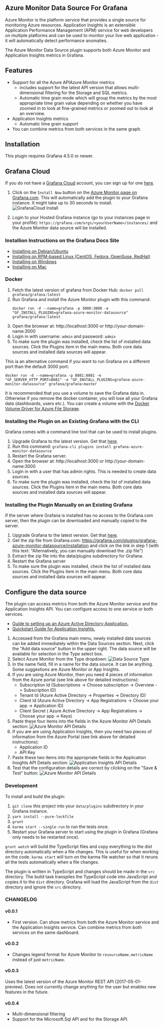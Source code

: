 ## Azure Monitor Data Source For Grafana

Azure Monitor is the platform service that provides a single source for monitoring Azure resources. Application Insights is an extensible Application Performance Management (APM) service for web developers on multiple platforms and can be used to monitor your live web application - it will automatically detect performance anomalies.

The Azure Monitor Data Source plugin supports both Azure Monitor and Application Insights metrics in Grafana.

## Features

- Support for all the Azure APIAzure Monitor metrics
  - includes support for the latest API version that allows multi-dimensional filtering for the Storage and SQL metrics.
  - Automatic time grain mode which will group the metrics by the most appropriate time grain value depending on whether you have zoomed in to look at fine-grained metrics or zoomed out to look at an overview.
- Application Insights metrics
  - Automatic time grain support
- You can combine metrics from both services in the same graph.

## Installation

This plugin requires Grafana 4.5.0 or newer.

## Grafana Cloud

If you do not have a [Grafana Cloud](https://grafana.com/cloud) account, you can sign up for one [here](https://grafana.com/cloud/grafana).

1. Click on the `Install Now` button on the [Azure Monitor page on Grafana.com](https://grafana.com/plugins/grafana-azure-monitor-datasource/installation). This will automatically add the plugin to your Grafana instance. It might take up to 30 seconds to install.
    ![GrafanaCloud Install](https://raw.githubusercontent.com/grafana/azure-monitor-datasource/master/dist/img/grafana_cloud_install.png)

2. Login to your Hosted Grafana instance (go to your instances page in your profile): `https://grafana.com/orgs/<yourUserName>/instances/` and the Azure Monitor data source will be installed.

### Installion Instructions on the Grafana Docs Site

- [Installing on Debian/Ubuntu](http://docs.grafana.org/installation/debian/)
- [Installing on RPM-based Linux (CentOS, Fedora, OpenSuse, RedHat)](http://docs.grafana.org/installation/rpm/)
- [Installing on Windows](http://docs.grafana.org/installation/windows/)
- [Installing on Mac](http://docs.grafana.org/installation/mac/)

### Docker

1. Fetch the latest version of grafana from Docker Hub:
    `docker pull grafana/grafana:latest`
2. Run Grafana and install the Azure Monitor plugin with this command:
    ```
    docker run -d --name=grafana -p 3000:3000 -e "GF_INSTALL_PLUGINS=grafana-azure-monitor-datasource" grafana/grafana:latest
    ```
3. Open the browser at: http://localhost:3000 or http://your-domain-name:3000
4. Login in with username: `admin` and password: `admin`
5. To make sure the plugin was installed, check the list of installed data sources. Click the Plugins item in the main menu. Both core data sources and installed data sources will appear.

This ia an alternative command if you want to run Grafana on a different port than the default 3000 port:

```
docker run -d --name=grafana -p 8081:8081 -e "GF_SERVER_HTTP_PORT=8081" -e "GF_INSTALL_PLUGINS=grafana-azure-monitor-datasource" grafana/grafana:master
```

It is recommended that you use a volume to save the Grafana data in. Otherwise if you remove the docker container, you will lose all your Grafana data (dashboards, users etc.). You can create a volume with the [Docker Volume Driver for Azure File Storage](https://github.com/Azure/azurefile-dockervolumedriver).

### Installing the Plugin on an Existing Grafana with the CLI

Grafana comes with a command line tool that can be used to install plugins.

1. Upgrade Grafana to the latest version. Get that [here](https://grafana.com/grafana/download/).
2. Run this command: `grafana-cli plugins install grafana-azure-monitor-datasource`
3. Restart the Grafana server.
4. Open the browser at: http://localhost:3000 or http://your-domain-name:3000
5. Login in with a user that has admin rights. This is needed to create data sources.
6. To make sure the plugin was installed, check the list of installed data sources. Click the Plugins item in the main menu. Both core data sources and installed data sources will appear.

### Installing the Plugin Manually on an Existing Grafana

If the server where Grafana is installed has no access to the Grafana.com server, then the plugin can be downloaded and manually copied to the server.

1. Upgrade Grafana to the latest version. Get that [here](https://grafana.com/grafana/download/).
2. Get the zip file from Grafana.com: https://grafana.com/plugins/grafana-azure-monitor-datasource/installation and click on the link in step 1 (with this text: "Alternatively, you can manually download the .zip file")
3. Extract the zip file into the data/plugins subdirectory for Grafana.
4. Restart the Grafana server
5. To make sure the plugin was installed, check the list of installed data sources. Click the Plugins item in the main menu. Both core data sources and installed data sources will appear.

## Configure the data source

The plugin can access metrics from both the Azure Monitor service and the Application Insights API. You can configure access to one service or both services.

- [Guide to setting up an Azure Active Directory Application.](https://docs.microsoft.com/en-us/azure/azure-resource-manager/resource-group-create-service-principal-portal)
- [Quickstart Guide for Application Insights.](https://dev.applicationinsights.io/quickstart/)

1. Accessed from the Grafana main menu, newly installed data sources can be added immediately within the Data Sources section. Next, click the  "Add data source" button in the upper right. The data source will be available for selection in the Type select box.
2. Select Azure Monitor from the Type dropdown:
![Data Source Type](https://raw.githubusercontent.com/grafana/azure-monitor-datasource/master/src/img/config_1_select_type.png)
3. In the name field, fill in a name for the data source. It can be anything. Some suggestions are Azure Monitor or App Insights.
4. If you are using Azure Monitor, then you need 4 pieces of information from the Azure portal (see link above for detailed instructions):
    - Subscription Id (Subscriptions -> Choose subscription -> Overview -> Subscription ID)
    - Tenant Id (Azure Active Directory -> Properties -> Directory ID)
    - Client Id (Azure Active Directory -> App Registrations -> Choose your app -> Application ID)
    - Client Secret ( Azure Active Directory -> App Registrations -> Choose your app -> Keys)
5. Paste these four items into the fields in the Azure Monitor API Details section:
    ![Azure Monitor API Details](https://raw.githubusercontent.com/grafana/azure-monitor-datasource/master/src/img/config_2_azure_monitor_api_details.png)
6. If you are are using  Application Insights, then you need two pieces of information from the Azure Portal (see link above for detailed instructions):
    - Application ID
    - API Key
7. Paste these two items into the appropriate fields in the Application Insights API Details section:
    ![Application Insights API Details](https://raw.githubusercontent.com/grafana/azure-monitor-datasource/master/src/img/config_3_app_insights_api_details.png)
8. Test that the configuration details are correct by clicking on the "Save & Test" button:
    ![Azure Monitor API Details](https://raw.githubusercontent.com/grafana/azure-monitor-datasource/master/src/img/config_4_save_and_test.png)

### Development

To install and build the plugin:

1. `git clone` this project into your `data/plugins` subdirectory in your Grafana instance.
2. `yarn install --pure-lockfile`
3. `grunt`
4. `karma start --single-run` to run the tests once.
5. Restart your Grafana server to start using the plugin in Grafana (Grafana only needs to be restarted once).

`grunt watch` will build the TypeScript files and copy everything to the dist directory automatically when a file changes. This is useful for when working on the code. `karma start` will turn on the karma file watcher so that it reruns all the tests automatically when a file changes.

The plugin is written in TypeScript and changes should be made in the `src` directory. The build task transpiles the TypeScript code into JavaScript and copies it to the `dist` directory. Grafana will load the JavaScript from the `dist` directory and ignore the `src` directory.

### CHANGELOG

#### v0.0.1

- First version. Can show metrics from both the Azure Monitor service and the Application Insights service. Can combine metrics from both services on the same dashboard.

#### v0.0.2

- Changes legend format for Azure Monitor to `resourceName.metricName` instead of just `metricName`.

#### v0.0.3

Uses the latest version of the Azure Monitor REST API (2017-05-01-preview). Does not currently change anything for the user but enables new features in the future.

#### v0.0.4

- Multi-dimensional filtering
- Support for the Microsoft.Sql API and for the Storage API.
